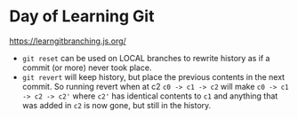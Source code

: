 # Day of Learning Git

https://learngitbranching.js.org/

* `git reset` can be used on LOCAL branches to rewrite history as if a commit (or more) never took place.
* `git revert` will keep history, but place the previous contents in the next commit. So running revert when at c2 `c0 -> c1 -> c2` will make `c0 -> c1 -> c2 -> c2'` where `c2'` has identical contents to `c1` and anything that was added in `c2` is now gone, but still in the history.
